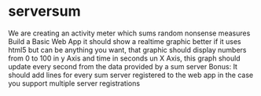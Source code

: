 # serversum
We are creating an activity meter which sums random nonsense measures Build​ ​a​ ​Basic​ ​Web​ ​App it should show a realtime graphic better if it uses html5 but can be anything you want, that graphic should display numbers from 0 to 100 in y Axis and time in seconds un X Axis, this graph should update every second from the data provided by a sum server Bonus: It should add lines for every sum server registered to the web app in the case you support multiple server registrations
